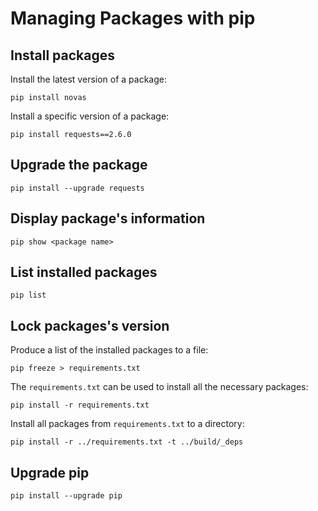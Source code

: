 # Managing Packages with pip

## Install packages

Install the latest version of a package:

```shell
pip install novas
```

Install a specific version of a package:

```shell
pip install requests==2.6.0
```


## Upgrade the package

```shell
pip install --upgrade requests
```

## Display package's information

```shell
pip show <package name>
```

## List installed packages

```shell
pip list
```


## Lock packages's version

Produce a list of the installed packages to a file:
```shell
pip freeze > requirements.txt
```

The `requirements.txt` can be used to install all the necessary packages:
```shell
pip install -r requirements.txt
```

Install all packages from `requirements.txt` to a directory:
```shell
pip install -r ../requirements.txt -t ../build/_deps
```


## Upgrade pip

```shell
pip install --upgrade pip
```